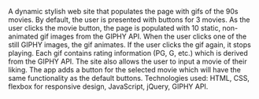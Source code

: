 A dynamic stylish web site that populates the page with gifs of the 90s movies. By default, the user is presented with buttons for 3 movies. As the user clicks the movie button, the page is populated with 10 static, non-animated gif images from the GIPHY API. When the user clicks one of the still GIPHY images, the gif animates. If the user clicks the gif again, it stops playing. Each gif contains rating information (PG, G, etc.) which is derived from the GIPHY API. The site also allows the user to input a movie of their liking. The app adds a button for the selected movie which will have the same functionality as the default buttons. Technologies used: HTML, CSS, flexbox for responsive design, JavaScript, jQuery, GIPHY API.
